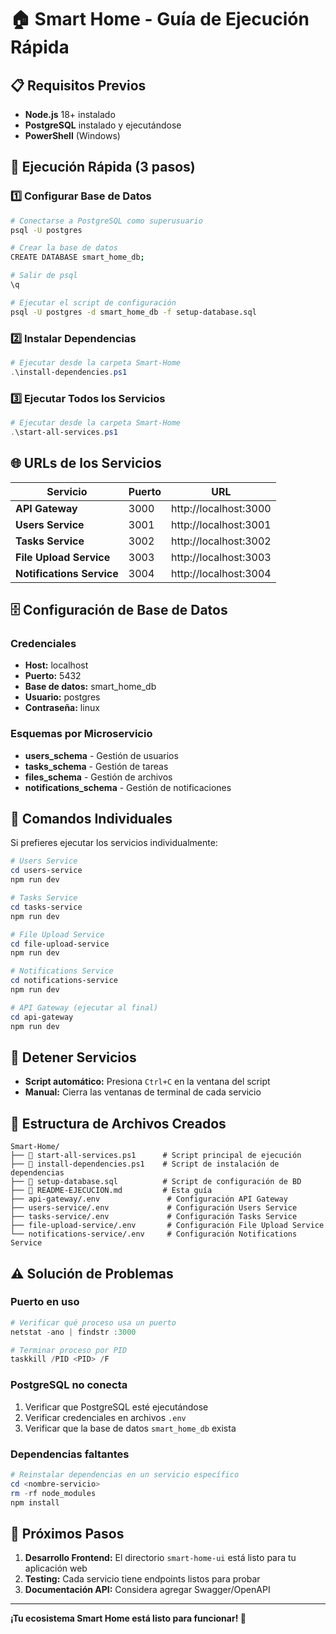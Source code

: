 # 🏠 Smart Home - Guía de Ejecución Rápida

## 📋 Requisitos Previos

- **Node.js** 18+ instalado
- **PostgreSQL** instalado y ejecutándose
- **PowerShell** (Windows)

## 🚀 Ejecución Rápida (3 pasos)

### 1️⃣ Configurar Base de Datos
```bash
# Conectarse a PostgreSQL como superusuario
psql -U postgres

# Crear la base de datos
CREATE DATABASE smart_home_db;

# Salir de psql
\q

# Ejecutar el script de configuración
psql -U postgres -d smart_home_db -f setup-database.sql
```

### 2️⃣ Instalar Dependencias
```powershell
# Ejecutar desde la carpeta Smart-Home
.\install-dependencies.ps1
```

### 3️⃣ Ejecutar Todos los Servicios
```powershell
# Ejecutar desde la carpeta Smart-Home
.\start-all-services.ps1
```

## 🌐 URLs de los Servicios

| Servicio | Puerto | URL |
|----------|--------|-----|
| **API Gateway** | 3000 | http://localhost:3000 |
| **Users Service** | 3001 | http://localhost:3001 |
| **Tasks Service** | 3002 | http://localhost:3002 |
| **File Upload Service** | 3003 | http://localhost:3003 |
| **Notifications Service** | 3004 | http://localhost:3004 |

## 🗄️ Configuración de Base de Datos

### Credenciales
- **Host:** localhost
- **Puerto:** 5432
- **Base de datos:** smart_home_db
- **Usuario:** postgres
- **Contraseña:** linux

### Esquemas por Microservicio
- **users_schema** - Gestión de usuarios
- **tasks_schema** - Gestión de tareas
- **files_schema** - Gestión de archivos
- **notifications_schema** - Gestión de notificaciones

## 🔧 Comandos Individuales

Si prefieres ejecutar los servicios individualmente:

```powershell
# Users Service
cd users-service
npm run dev

# Tasks Service  
cd tasks-service
npm run dev

# File Upload Service
cd file-upload-service
npm run dev

# Notifications Service
cd notifications-service
npm run dev

# API Gateway (ejecutar al final)
cd api-gateway
npm run dev
```

## 🛑 Detener Servicios

- **Script automático:** Presiona `Ctrl+C` en la ventana del script
- **Manual:** Cierra las ventanas de terminal de cada servicio

## 📁 Estructura de Archivos Creados

```
Smart-Home/
├── 📄 start-all-services.ps1      # Script principal de ejecución
├── 📄 install-dependencies.ps1    # Script de instalación de dependencias
├── 📄 setup-database.sql          # Script de configuración de BD
├── 📄 README-EJECUCION.md         # Esta guía
├── api-gateway/.env               # Configuración API Gateway
├── users-service/.env             # Configuración Users Service
├── tasks-service/.env             # Configuración Tasks Service
├── file-upload-service/.env       # Configuración File Upload Service
└── notifications-service/.env     # Configuración Notifications Service
```

## ⚠️ Solución de Problemas

### Puerto en uso
```powershell
# Verificar qué proceso usa un puerto
netstat -ano | findstr :3000

# Terminar proceso por PID
taskkill /PID <PID> /F
```

### PostgreSQL no conecta
1. Verificar que PostgreSQL esté ejecutándose
2. Verificar credenciales en archivos `.env`
3. Verificar que la base de datos `smart_home_db` exista

### Dependencias faltantes
```powershell
# Reinstalar dependencias en un servicio específico
cd <nombre-servicio>
rm -rf node_modules
npm install
```

## 🎯 Próximos Pasos

1. **Desarrollo Frontend:** El directorio `smart-home-ui` está listo para tu aplicación web
2. **Testing:** Cada servicio tiene endpoints listos para probar
3. **Documentación API:** Considera agregar Swagger/OpenAPI

---

**¡Tu ecosistema Smart Home está listo para funcionar! 🎉**